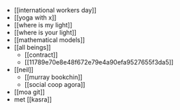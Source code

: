 - [[international workers day]]
- [[yoga with x]]
- [[where is my light]]
- [[where is your light]]
- [[mathematical models]]
- [[all beings]]
	- [[contract]]
	- [[11789e70e8e48f672e79e4a90efa9527655f3da5]]
- [[neil]]
	- [[murray bookchin]]
	- [[social coop agora]]
- [[moa git]]
- met [[kasra]]